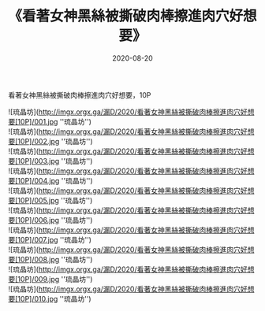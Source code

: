 ﻿---
layout: post
title:  《看著女神黑絲被撕破肉棒擦進肉穴好想要》
date:   2020-08-20
img: imgx.orgx.ga/漏D/2020/看著女神黑絲被撕破肉棒擦進肉穴好想要[10P]/000.jpg
categories: [美女, 性感, 泳衣]
---

看著女神黑絲被撕破肉棒擦進肉穴好想要，10P

![琉晶坊](http://imgx.orgx.ga/漏D/2020/看著女神黑絲被撕破肉棒擦進肉穴好想要[10P]/001.jpg ''琉晶坊'') <br>
![琉晶坊](http://imgx.orgx.ga/漏D/2020/看著女神黑絲被撕破肉棒擦進肉穴好想要[10P]/002.jpg ''琉晶坊'') <br>
![琉晶坊](http://imgx.orgx.ga/漏D/2020/看著女神黑絲被撕破肉棒擦進肉穴好想要[10P]/003.jpg ''琉晶坊'') <br>
![琉晶坊](http://imgx.orgx.ga/漏D/2020/看著女神黑絲被撕破肉棒擦進肉穴好想要[10P]/004.jpg ''琉晶坊'') <br>
![琉晶坊](http://imgx.orgx.ga/漏D/2020/看著女神黑絲被撕破肉棒擦進肉穴好想要[10P]/005.jpg ''琉晶坊'') <br>
![琉晶坊](http://imgx.orgx.ga/漏D/2020/看著女神黑絲被撕破肉棒擦進肉穴好想要[10P]/006.jpg ''琉晶坊'') <br>
![琉晶坊](http://imgx.orgx.ga/漏D/2020/看著女神黑絲被撕破肉棒擦進肉穴好想要[10P]/007.jpg ''琉晶坊'') <br>
![琉晶坊](http://imgx.orgx.ga/漏D/2020/看著女神黑絲被撕破肉棒擦進肉穴好想要[10P]/008.jpg ''琉晶坊'') <br>
![琉晶坊](http://imgx.orgx.ga/漏D/2020/看著女神黑絲被撕破肉棒擦進肉穴好想要[10P]/009.jpg ''琉晶坊'') <br>
![琉晶坊](http://imgx.orgx.ga/漏D/2020/看著女神黑絲被撕破肉棒擦進肉穴好想要[10P]/010.jpg ''琉晶坊'') <br>
